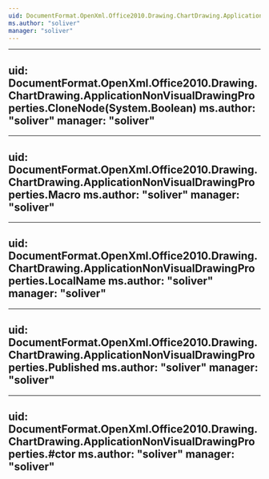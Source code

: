 ```yaml
---
uid: DocumentFormat.OpenXml.Office2010.Drawing.ChartDrawing.ApplicationNonVisualDrawingProperties
ms.author: "soliver"
manager: "soliver"
---
```


---
uid: DocumentFormat.OpenXml.Office2010.Drawing.ChartDrawing.ApplicationNonVisualDrawingProperties.CloneNode(System.Boolean)
ms.author: "soliver"
manager: "soliver"
---

---
uid: DocumentFormat.OpenXml.Office2010.Drawing.ChartDrawing.ApplicationNonVisualDrawingProperties.Macro
ms.author: "soliver"
manager: "soliver"
---

---
uid: DocumentFormat.OpenXml.Office2010.Drawing.ChartDrawing.ApplicationNonVisualDrawingProperties.LocalName
ms.author: "soliver"
manager: "soliver"
---

---
uid: DocumentFormat.OpenXml.Office2010.Drawing.ChartDrawing.ApplicationNonVisualDrawingProperties.Published
ms.author: "soliver"
manager: "soliver"
---

---
uid: DocumentFormat.OpenXml.Office2010.Drawing.ChartDrawing.ApplicationNonVisualDrawingProperties.#ctor
ms.author: "soliver"
manager: "soliver"
---
